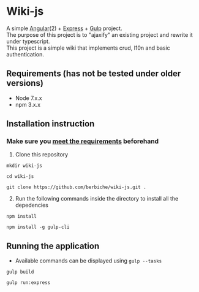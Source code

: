# Wiki-js
A simple [Angular](https://github.com/angular/angular)(2) + [Express](https://github.com/expressjs/express) + [Gulp](https://github.com/gulpjs/gulp) project.  
The purpose of this project is to "ajaxify" an existing project and rewrite it under typescript.  
This project is a simple wiki that implements crud, l10n and basic authentication.
## Requirements (has not be tested under older versions)
* Node 7.x.x
* npm 3.x.x
## Installation instruction
### Make sure you [meet the requirements](#requirements) beforehand
1. Clone this repository
```
mkdir wiki-js

cd wiki-js

git clone https://github.com/berbiche/wiki-js.git .
```
2. Run the following commands inside the directory to install all the depedencies
```
npm install

npm install -g gulp-cli
```
## Running the application
* Available commands can be displayed using `gulp --tasks`
```
gulp build

gulp run:express
```
